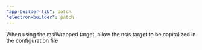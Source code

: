 ```yaml
---
"app-builder-lib": patch
"electron-builder": patch
---
```


When using the msiWrapped target, allow the nsis target to be capitalized in the configuration file

